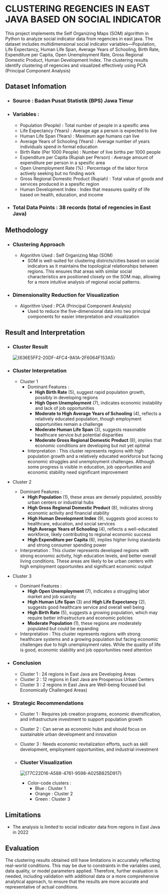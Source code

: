 # CLUSTERING REGENCIES IN EAST JAVA BASED ON SOCIAL INDICATOR


This project implements the Self Organizing Maps (SOM) algorithm in Python to analyze social indicator data from regencies in east java. The dataset includes multidimensional social indicator variables—Population, Life Expectancy, Human Life Span, Average Years of Schooling, Birth Rate, Expenditure per Capita, Open Unemployment Rate, Gross Regional Domestic Product, Human Development Index. The clustering results identify clustering of regencies and visualized effectively using PCA (Principal Component Analysis)

## Dataset Infomation
- ### Source : Badan Pusat Statistik (BPS) Jawa Timur
- ### Variables :
  - Population (People) : Total number of people in a spesific area
  - Life Expectancy (Years) : Average age a person is expected to live
  - Human Life Span (Years) : Maximum age humans can live
  - Average Years of Schooling (Years) : Average number of years individuals spend in formal education
  - Birth Rate (Per 1000 People) : Number of live births per 1000 people
  - Expenditure per Capita (Rupiah per Person) : Average amount of expenditure per person in a spesific area
  - Open Unemployment Rate (%) : Percentage of the labor force actively seeking but no finding work
  - Gross Regional Domestic Product (Rupiah) : Total value of goods and services produced in a spesific region
  - Human Development Index : Index that measures quality of life based on health, education, and income
- ### Total Data Points : 38 records (total of regencies in East Java)

## Methodology
- ### Clustering Approach
  - Algorithm Used : Self Organizing Map (SOM)
    - SOM is well-suited for clustering districts/cities based on social indicators as it maintains the topological relationships between regions. This ensures that areas with similar social characteristics are positioned closely on the SOM map, allowing for a more intuitive analysis of regional social patterns.
- ### Dimensionality Reduction for Visualization
  - Algorithm Used : PCA (Principal Component Analysis)
    - Used to reduce the five-dimensional data into two principal components for easier interpretation and visualization

## Result and Interpretation
- ### Cluster Result
  ![{636E5FF2-20DF-4FC4-9A1A-2F6064F153A5}](https://github.com/user-attachments/assets/1ac446f9-e36e-4c2f-9a94-622958e58433)


- ### Cluster Interpretation
  - Cluster 1 
    - Dominant Features :
      - **High Birth Rate** (5), suggest rapid population growth, possibly in developing regions
      - **High Open Unemployment** (7), indicates economic instability and lack of job opportunities
      - **Moderate to High Average Years of Schooling** (4), reflects a relatively educated population, though employment opportunities remain a challenge
      - **Moderate Human Life Span** (3), suggests reasonable healthcare service but potential disparities
      - **Moderate Gross Regional Domestic Product** (8), implies that economic conditions are developing but not yet optimal
    - Interpretation : This cluster represents regions with high population growth and a relatively educated workforce but facing economic struggles and unemployment challenges. Although some progress is visible in education, job opportunities and economic stability need significant improvement
 - Cluster 2
   - Dominant Features :
     - **High Population** (1), these areas are densely populated, possibly urban centers or industrial hubs
     - **High Gross Regional Domestic Product** (8), indicates strong economic activity and financial stability
     - **High Human Development Index** (9), suggests good access to healthcare, education, and social services
     - **High Average Years of Schooling** (4), reflects a well-educated workforce, likely contributing to regional economic success
     - **High Expenditure per Capita** (6), implies higher living standards and strong consumer spending power
   - Interpretation : This cluster represents developed regions with strong economic activity, high education levels, and better overall living conditions. These areas are likely to be urban centers with high employment opportunites and significant economic output
 - Cluster 3
   - Dominant Features :
     - **High Open Unemployment** (7), indicates a struggling labor market and job scarcity
     - **High Human Life Span** (3) and **High Life Expectancy** (2), suggests good healthcare service and overall well being
     - **High Birth Rate** (5), suggests a growing population, which may require better infrastructure and economic policies
     - **Moderate Population** (1), these regions are moderately populated but could be expanding
   - Interpretation : This cluster represents regions with strong healthcare systems and a growing population but facing economic challenges due to high unemployment rates. While the quality of life is good, economic stability and job opportunities need attention
  
- ### Conclusion
  - Cluster 1 : 24 regions in East Java are Developing Areas
  - Cluster 2 : 12 regions in East Java are Prosperous Urban Centers
  - Cluster 3 : 2 regions in East Java are Well-being focused but Economically Challenged Areas)

- ### Strategic Recommendations
  - Cluster 1 : Requires job creation programs, economic diversification, and infrastructure investment to support population growth
  - Cluster 2 : Can serve as economic hubs and should focus on sustainable urban development and innovation
  - Cluster 3 : Needs economic revitalization efforts, such as skill development, employment opportunities, and industrial investment

  - ### Cluster Visualization
    ![{77C22D16-A588-4761-9598-A025B825D917}](https://github.com/user-attachments/assets/fc1421dc-5060-47ec-b41c-bc7d4ceb0394)
    - Color-code clusters :
      - Blue : Cluster 1
      - Orange : Cluster 2
      - Green : Cluster 3

## Limitations
- The analysis is limited to social indicator data from regions in East Java in 2022

## Evaluation

The clustering results obtained still have limitations in accurately reflecting real-world conditions. This may be due to constraints in the variables used, data quality, or model parameters applied. Therefore, further evaluation is needed, including validation with additional data or a more comprehensive analytical approach, to ensure that the results are more accurate and representative of actual conditions.
